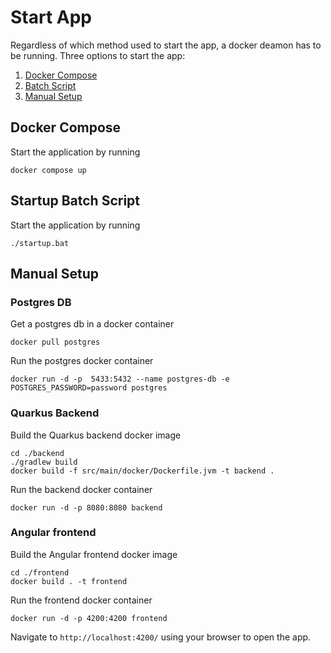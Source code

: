 # Start App
Regardless of which method used to start the app, a docker deamon has to be running.
Three options to start the app:
1. [Docker Compose](#docker-compose)
2. [Batch Script](#startup-batch-script)
3. [Manual Setup](#manual-setup)
## Docker Compose
Start the application by running
```
docker compose up
```

## Startup Batch Script
Start the application by running
```
./startup.bat
```
## Manual Setup
### Postgres DB
Get a postgres db in a docker container

```
docker pull postgres
```
Run the postgres docker container
```
docker run -d -p  5433:5432 --name postgres-db -e POSTGRES_PASSWORD=password postgres
```
### Quarkus Backend
Build the Quarkus backend docker image

```
cd ./backend
./gradlew build
docker build -f src/main/docker/Dockerfile.jvm -t backend .
```
Run the backend docker container
```
docker run -d -p 8080:8080 backend
```

### Angular frontend
Build the Angular frontend docker image
```
cd ./frontend
docker build . -t frontend
```
Run the frontend docker container
```
docker run -d -p 4200:4200 frontend
```

Navigate to `http://localhost:4200/` using your browser to open the app.
